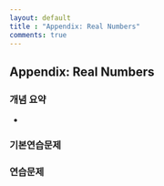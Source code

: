 ```yaml
---
layout: default
title : "Appendix: Real Numbers"
comments: true
---
```


## Appendix: Real Numbers

### 개념 요약

- 

### 기본연습문제

### 연습문제